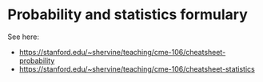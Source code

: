 # Probability and statistics formulary

See here:
- https://stanford.edu/~shervine/teaching/cme-106/cheatsheet-probability
- https://stanford.edu/~shervine/teaching/cme-106/cheatsheet-statistics

